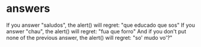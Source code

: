 # answers
If you answer "saludos", the alert() will regret: "que educado que sos"
If you answer "chau", the alert() will regret: "fua que forro"
And if you don't put none of the previous answer, the alert() will regret: "so' mudo vo'?"
